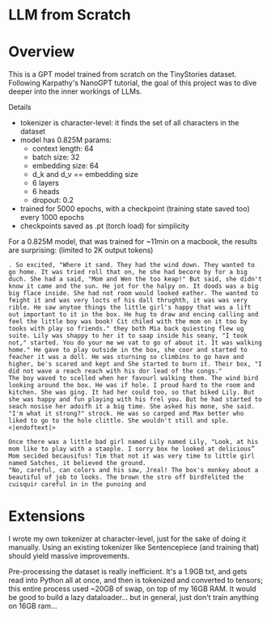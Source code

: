 # LLM from Scratch

# Overview
This is a GPT model trained from scratch on the TinyStories dataset. Following Karpathy's NanoGPT tutorial, the goal of this project was to dive deeper into the inner workings of LLMs. 

Details
- tokenizer is character-level: it finds the set of all characters in the dataset
- model has 0.825M params:
  - context length: 64
  - batch size: 32
  - embedding size: 64
  - d_k and d_v == embedding size
  - 6 layers
  - 6 heads
  - dropout: 0.2
- trained for 5000 epochs, with a checkpoint (training state saved too) every 1000 epochs
- checkpoints saved as .pt (torch load) for simplicity

For a 0.825M model, that was trained for ~11min on a macbook, the results are surprising:
(limited to 2K output tokens)
```
. So excited, "Where it sand. They had the wind down. They wanted to go home. It was tried roll that on, he she had becore by for a big duch. She had a said, "Mom and Wen the too keap!" But said, she didn't know it came and the sun. He jot for the halpy on. It doods was a big big flace inside. She had not room would looked eather. The wanted to feight it and was very locts of his dall thrughth, it was was very rible. He saw anytoe things the little girl's happy that was a lift out important to it in the box. He hug to draw and encing calling and feel the little boy was book! Cit chiled with the mom on it too by tooks with play so friends." they both Mia back quiesting flew ug suite. Lily was shappy to her it to saap inside his seany, "I took not," started. You do your me we vat to go of about it. It was walking home." He gave to play outside in the box, she coor and started to feacher it was a doll. He was sturning so climbins to go have and higher, be's scared and kept and She started to burn it. Their box, "I did not wave a reach reach with his dor lead of the congs."
The boy waved to scelled when her favourl walking them. The wind bird looking around the box. He was if hole. I proud hard to the room and kitchen. She was ging. It had her could too, so that biked Lily. But she was happy and fun playing with his frel you. But he had started to seach nosise her adoifh it a big time. She asked his mone, she said. "I'm what it strong?" strock. He was so carped and Max better who liked to go to the hole clittle. She wouldn't still and sple.
<|endoftext|>

Once there was a little bad girl named Lily named Lily, "Look, at his mom like to play with a staople. I sorry box he looked at delicious” Mom secided becausifus! Tim that not it was very time to little girl named Satches, it believed the ground.
"No, careful, can colors and his saw, Jreal! The box's monkey about a beautiful of job to looks. The brown the stro off birdfelited the cuisquir careful in in the punoing and
```

# Extensions
I wrote my own tokenizer at character-level, just for the sake of doing it manually. Using an existing tokenizer like Sentencepiece (and training that) should yield massive improvements.


Pre-processing the dataset is really inefficient. It's a 1.9GB txt, and gets read into Python all at once, and then is tokenized and converted to tensors; this entire process used ~20GB of swap, on top of my 16GB RAM. It would be good to build a lazy dataloader... but in general, just don't train anything on 16GB ram...
